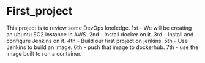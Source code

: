 # First_project

This project is to review some DevOps knoledge.
1st - We will be creating an ubuntu EC2 instance in AWS.
2nd - Install docker on it.
3rd - Install and configure Jenkins on it. 
4th - Build our first project on jenkins.
5th - Use Jenkins to build an image.
6th - push that image to dockerhub.
7th - use the image built to run a container.

